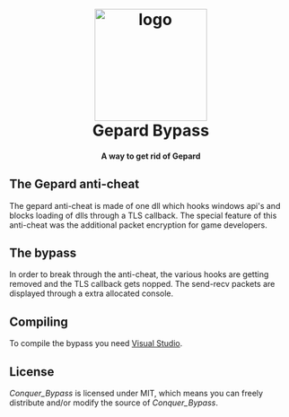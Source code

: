 <h1 align="center">
  <br>
  <a href="https://cwanocak.eu"><img src="https://i.imgur.com/9vQOK3e.png" alt="logo" width="200"></a>
  <br>
  Gepard Bypass 
  <br>
</h1>

<h4 align="center">A way to get rid of Gepard</h4>

## The Gepard anti-cheat

The gepard anti-cheat is made of one dll which hooks windows api's and blocks loading of dlls through a TLS callback. The special feature of this anti-cheat was the additional packet encryption for game developers.

## The bypass

In order to break through the anti-cheat, the various hooks are getting removed and the TLS callback gets nopped. The send-recv packets are displayed through a extra allocated console.

## Compiling

To compile the bypass you need [Visual Studio](https://www.visualstudio.com).

## License

*Conquer_Bypass* is licensed under MIT, which means you can freely distribute and/or modify the source of *Conquer_Bypass*.



